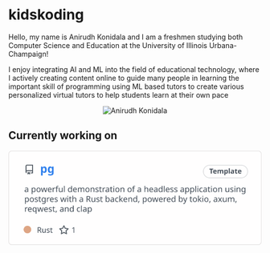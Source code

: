 # kidskoding

Hello, my name is Anirudh Konidala and
I am a freshmen studying both Computer Science and Education at the University of Illinois Urbana-Champaign!

I enjoy integrating AI and ML into the field of educational technology, where I actively
creating content online to guide many people
in learning the important skill of programming using ML based tutors to create
various personalized virtual tutors to help students learn at their own pace

<div style="text-align: center">
  <img
      src="./anirudh.png"
      alt="Anirudh Konidala"
      width="33%"
      height="33%"
  />
</div>


## Currently working on

[![pg](./current_repo_card.svg)](https://github.com/kidskoding/pg)